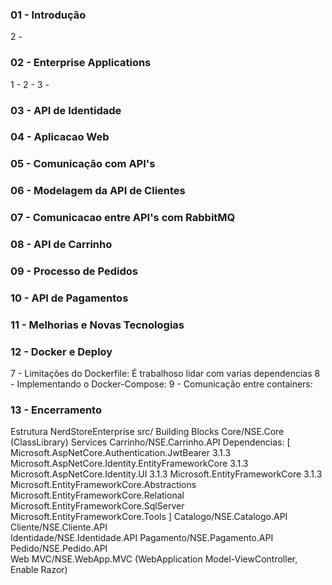### 01 - Introdução
2 - 
### 02 - Enterprise Applications
1 - 
2 - 
3 - 
### 03 - API de Identidade
### 04 - Aplicacao Web
### 05 - Comunicação com API's
### 06 - Modelagem da API de Clientes
### 07 - Comunicacao entre API's com RabbitMQ
### 08 - API de Carrinho
### 09 - Processo de Pedidos
### 10 - API de Pagamentos
### 11 - Melhorias e Novas Tecnologias
### 12 - Docker e Deploy
7 - Limitações do Dockerfile: É trabalhoso lidar com varias dependencias
8 - Implementando o Docker-Compose: 
9 - Comunicação entre containers:
### 13 - Encerramento

Estrutura
NerdStoreEnterprise
src/
	Building Blocks
		Core/NSE.Core  (ClassLibrary)
	Services
        Carrinho/NSE.Carrinho.API
            Dependencias: [
                Microsoft.AspNetCore.Authentication.JwtBearer 3.1.3
                Microsoft.AspNetCore.Identity.EntityFrameworkCore 3.1.3
                Microsoft.AspNetCore.Identity.UI 3.1.3
                Microsoft.EntityFrameworkCore 3.1.3
                Microsoft.EntityFrameworkCore.Abstractions
                Microsoft.EntityFrameworkCore.Relational
                Microsoft.EntityFrameworkCore.SqlServer
                Microsoft.EntityFrameworkCore.Tools
            ]
        Catalogo/NSE.Catalogo.API
        Cliente/NSE.Cliente.API        
		Identidade/NSE.Identidade.API
        Pagamento/NSE.Pagamento.API
        Pedido/NSE.Pedido.API        
	Web
		MVC/NSE.WebApp.MVC (WebApplication Model-ViewController, Enable Razor) 
